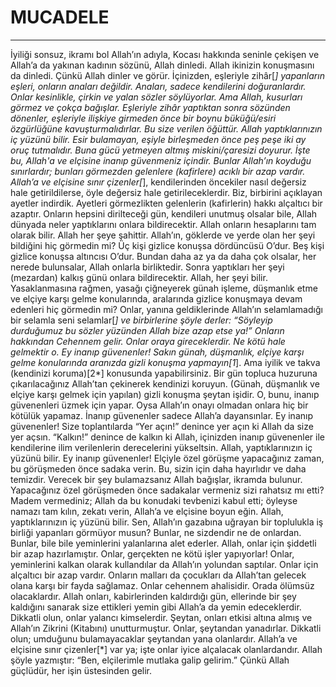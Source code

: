 # MUCADELE
---
İyiliği sonsuz, ikramı bol Allah’ın adıyla,
Kocası hakkında seninle çekişen ve Allah’a da yakınan kadının sözünü, Allah dinledi. Allah ikinizin konuşmasını da dinledi. Çünkü Allah dinler ve görür.
İçinizden, eşleriyle zihâr[*] yapanların eşleri, onların anaları değildir. Anaları, sadece kendilerini doğuranlardır. Onlar kesinlikle, çirkin ve yalan sözler söylüyorlar. Ama Allah, kusurları görmez ve çokça bağışlar.
Eşleriyle zihâr yaptıktan sonra sözünden dönenler, eşleriyle ilişkiye girmeden önce bir boynu büküğü/esiri özgürlüğüne kavuşturmalıdırlar. Bu size verilen öğüttür. Allah yaptıklarınızın iç yüzünü bilir.
Esir bulamayan, eşiyle birleşmeden önce peş peşe iki ay oruç tutmalıdır. Buna gücü yetmeyen altmış miskini/çaresizi doyurur. İşte bu, Allah'a ve elçisine inanıp güvenmeniz içindir. Bunlar Allah’ın koyduğu sınırlardır; bunları görmezden gelenlere (kafirlere) acıklı bir azap vardır.
Allah’a ve elçisine sınır çizenler[*], kendilerinden öncekiler nasıl değersiz hale getirildilerse, öyle değersiz hale getirileceklerdir. Biz, birbirini açıklayan ayetler indirdik. Ayetleri görmezlikten gelenlerin (kafirlerin) hakkı alçaltıcı bir azaptır.
Onların hepsini dirilteceği gün, kendileri unutmuş olsalar bile, Allah dünyada neler yaptıklarını onlara bildirecektir. Allah onların hesaplarını tam olarak bilir. Allah her şeye şahittir.
Allah’ın, göklerde ve yerde olan her şeyi bildiğini hiç görmedin mi? Üç kişi gizlice konuşsa dördüncüsü O’dur. Beş kişi gizlice konuşsa altıncısı O’dur. Bundan daha az ya da daha çok olsalar, her nerede bulunsalar, Allah onlarla birliktedir. Sonra yaptıkları her şeyi (mezardan) kalkış günü onlara bildirecektir. Allah, her şeyi bilir.
Yasaklanmasına rağmen, yasağı çiğneyerek günah işleme, düşmanlık etme ve elçiye karşı gelme konularında, aralarında gizlice konuşmaya devam edenleri hiç görmedin mi? Onlar, yanına geldiklerinde Allah’ın selamlamadığı bir selamla seni selamlar[*] ve birbirlerine şöyle derler: “Söyleyip durduğumuz bu sözler yüzünden Allah bize azap etse ya!” Onların hakkından Cehennem gelir. Onlar oraya gireceklerdir. Ne kötü hale gelmektir o.
Ey inanıp güvenenler! Sakın günah, düşmanlık, elçiye karşı gelme konularında aranızda gizli konuşma yapmayın[1*]. Ama iyilik ve takva (kendinizi koruma)[2*] konusunda yapabilirsiniz. Bir gün topluca huzuruna çıkarılacağınız Allah’tan çekinerek kendinizi koruyun.
(Günah, düşmanlık ve elçiye karşı gelmek için yapılan) gizli konuşma şeytan işidir. O, bunu, inanıp güvenenleri üzmek için yapar. Oysa Allah’ın onayı olmadan onlara hiç bir kötülük yapamaz. İnanıp güvenenler sadece Allah’a dayansınlar.
Ey inanıp güvenenler! Size toplantılarda “Yer açın!” denince yer açın ki Allah da size yer açsın. “Kalkın!” denince de kalkın ki Allah, içinizden inanıp güvenenler ile kendilerine ilim verilenlerin derecelerini yükseltsin. Allah, yaptıklarınızın iç yüzünü bilir.
Ey inanıp güvenenler! Elçiyle özel görüşme yapacağınız zaman, bu görüşmeden önce sadaka verin. Bu, sizin için daha hayırlıdır ve daha temizdir. Verecek bir şey bulamazsanız Allah bağışlar, ikramda bulunur.
Yapacağınız özel görüşmeden önce sadakalar vermeniz sizi rahatsız mı etti? Madem vermediniz; Allah da bu konudaki tevbenizi kabul etti; öyleyse namazı tam kılın, zekatı verin, Allah’a ve elçisine boyun eğin. Allah, yaptıklarınızın iç yüzünü bilir.
Sen, Allah’ın gazabına uğrayan bir toplulukla iş birliği yapanları görmüyor musun? Bunlar, ne sizdendir ne de onlardan. Bunlar, bile bile yeminlerini yalanlarına alet ederler.
Allah, onlar için şiddetli bir azap hazırlamıştır. Onlar, gerçekten ne kötü işler yapıyorlar!
Onlar, yeminlerini kalkan olarak kullandılar da Allah’ın yolundan saptılar. Onlar için alçaltıcı bir azap vardır.
Onların malları da çocukları da Allah’tan gelecek olana karşı bir fayda sağlamaz. Onlar cehennem ahalisidir. Orada ölümsüz olacaklardır.
Allah onları, kabirlerinden kaldırdığı gün, ellerinde bir şey kaldığını sanarak size ettikleri yemin gibi Allah’a da yemin edeceklerdir. Dikkatli olun, onlar yalancı kimselerdir.
Şeytan, onları etkisi altına almış ve Allah’ın Zikrini (Kitabını) unutturmuştur. Onlar, şeytandan yanadırlar. Dikkatli olun; umduğunu bulamayacaklar şeytandan yana olanlardır.
Allah’a ve elçisine sınır çizenler[*] var ya; işte onlar iyice alçalacak olanlardandır.
Allah şöyle yazmıştır: “Ben, elçilerimle mutlaka galip gelirim.”  Çünkü Allah güçlüdür, her işin üstesinden gelir.